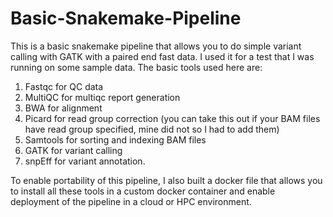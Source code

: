 # Basic-Snakemake-Pipeline

This is a basic snakemake pipeline that allows you to do simple variant calling with GATK with a paired end fast data. I used it for a test that I was running on some sample data. 
The basic tools used here are: 
1. Fastqc for QC data
2. MultiQC for multiqc report generation
3. BWA for alignment
4. Picard for read group correction (you can take this out if your BAM files have read group specified, mine did not so I had to add them)
5. Samtools for sorting and indexing BAM files
6. GATK for variant calling
7. snpEff for variant annotation.

To enable portability of this pipeline, I also built a docker file that allows you to install all these tools in a custom docker container and enable deployment of the pipeline in a cloud or HPC environment. 
